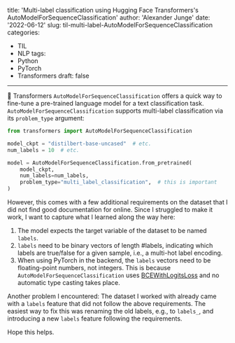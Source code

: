 title: 'Multi-label classification using Hugging Face Transformers's AutoModelForSequenceClassification'
author: 'Alexander Junge'
date: '2022-06-12'
slug: til-multi-label-AutoModelForSequenceClassification
categories:
  - TIL
  - NLP
tags:
  - Python
  - PyTorch
  - Transformers
draft: false
---

🤗 Transformers `AutoModelForSequenceClassification` offers a quick way to fine-tune
a pre-trained language model for a text classification task.
`AutoModelForSequenceClassification` supports multi-label classification via its
`problem_type` argument:

```python
from transformers import AutoModelForSequenceClassification

model_ckpt = "distilbert-base-uncased"  # etc.
num_labels = 10  # etc.

model = AutoModelForSequenceClassification.from_pretrained(
    model_ckpt,
    num_labels=num_labels,
    problem_type="multi_label_classification",  # this is important
)
```

However, this comes with a few additional requirements on the dataset that I did not find good documentation for online. 
Since I struggled to make it work, I want to capture what I learned along the way here:

1. The model expects the target variable of the dataset to be named `labels`.
2. `labels` need to be binary vectors of length #labels, indicating which labels are true/false for a given sample, i.e., a multi-hot label encoding.
3. When using PyTorch in the backend, the `labels` vectors need to be floating-point numbers, not integers. This is because `AutoModelForSequenceClassification` uses [BCEWithLogitsLoss](https://pytorch.org/docs/stable/generated/torch.nn.BCEWithLogitsLoss.html?highlight=bce) and no automatic type casting takes place.

Another problem I encountered:
The dataset I worked with already came with a `labels` feature that did not follow the above requirements.
The easiest way to fix this was renaming the old labels, e.g., to `labels_`, and introducing a new `labels` feature
following the requirements.

Hope this helps.
